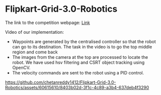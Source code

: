 # Flipkart-Grid-3.0-Robotics
The link to the competition webpage: [Link](https://unstop.com/hackathons/flipkart-grid-30-robotics-challenge-flipkart-grid-30-flipkart-175210) 

Video of our implementation:
- Waypoints are generated by the centralised controller so that the robot can go to its destination. The task in the video is to go the top middle region and come back
- The images from the camera at the top are processed to locate the robot. We have used hsv filtering and CSRT object tracking using OpenCV.
- The velocity commands are sent to the robot using a PID control.
      
https://github.com/chetanreddy1412/Flipkart-Grid-3.0-Robotics/assets/60615610/8403b02d-3f1c-4c89-a3b4-637deb4f3290

